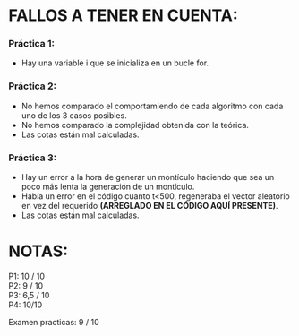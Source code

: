 # **FALLOS A TENER EN CUENTA:**
### Práctica 1:
- Hay una variable i que se inicializa en un bucle for.
### Práctica 2:
- No hemos comparado el comportamiendo de cada algoritmo con cada uno de los 3 casos posibles.
- No hemos comparado la complejidad obtenida con la teórica.
- Las cotas están mal calculadas.
### Práctica 3:
- Hay un error a la hora de generar un montículo haciendo que sea un poco más lenta la generación de un montículo.
- Había un error en el código cuanto t<500, regeneraba el vector aleatorio en vez del requerido **(ARREGLADO EN EL CÓDIGO AQUÍ PRESENTE)**.
- Las cotas están mal calculadas.

# **NOTAS:**
P1: 10 / 10  
P2: 9 / 10  
P3: 6,5 / 10  
P4: 10/10

Examen practicas: 9 / 10
